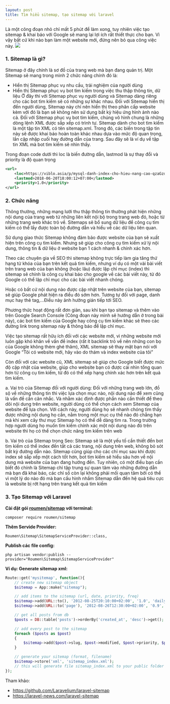 ```yaml
---
layout: post
title: Tìm hiểu sitemap, tạo sitemap với laravel
---
```


Là một công đoạn nhỏ chỉ mất 5 phút để làm xong, tuy nhiên việc tạo sitemap & khai báo với Google sẽ mang lại lợi ích rất thiết thực cho bạn. Vì vậy bất cứ khi nào bạn làm một website mới, đừng nên bỏ qua công việc này.
![](https://images.viblo.asia/4d135709-ccc3-491c-9986-8347c538a91d.png)

### 1. Sitemap là gì?
Sitemap ở đây chính là sơ đồ của trang web mà bạn đang quản trị. Một Sitemap sẽ mang trong mình 2 chức năng chính đó là:
- Hiển thị Sitemap phục vụ nhu cầu, trải nghiệm của người dùng
- Hiển thị Sitemap phục vụ bot tìm kiếm trong việc thu thập thông tin, dữ liệu
Ở đây thì với Sitemap phục vụ người dùng và Sitemap dàng riêng cho các bot tìm kiếm sẽ có những sự khác nhau. Đối với Sitemap hiển thị đến người dùng, Sitemap này chỉ nên hiển thị theo phân cấp website kèm với đó là bạn sẽ không nên sử dụng bất kỳ hiệu ứng hình ảnh nào cả. Đối với Sitemap phục vụ bot tìm kiếm, chúng vô hình chung là những dòng lệnh XML được sắp xếp có trình tự. 
Sitemap dành cho bot tìm kiếm là một tập tin XML có tên sitemap.xml. Trong đó, các biến trong tập tin này sẽ được khai báo hoàn toàn khác nhau dựa vào mức độ quan trọng, lần cập nhập cuối hay đường dẫn của trang. Sau đây sẽ là ví dụ về tập tin XML mà bot tìm kiếm sẽ nhìn thấy. 


Trong đoạn code dưới thì loc là biến đường dẫn, lastmod là sự thay đổi và priority là độ quan trọng
``` xml
<url>
    <loc>https://viblo.asia/p/mysql-danh-index-cho-hieu-nang-cao-qzaGzdwVkyO</loc>
    <lastmod>2018-06-20T18:00:12+07:00</lastmod>
    <priority>1.0</priority>
</url>
```

### 2. Chức năng
Thông thường, những mạng lưới thu thập thông tin thường phát hiện những nội dung của trang web từ những liên kết nội bộ trong trang web đó, hoặc từ những trang web khác trỏ về. Sitemaps sẽ bổ sung dữ liệu để công cụ tìm kiếm có thể lấy được toàn bộ đường dẫn và hiểu về các dữ liệu liên quan.

Sử dụng giao thức Sitemap không đảm bảo được website của bạn sẽ xuất hiện trên công cụ tìm kiếm. Nhưng sẽ giúp cho công cụ tìm kiếm xử lý nội dung, thông tin & dữ liệu ở website bạn 1 cách nhanh & chính xác hơn.

Theo các chuyên gia về SEO thì sitemap không trực tiếp làm gia tăng thứ hạng từ khóa của bạn trên kết quả tìm kiếm, nhưng ví dụ có một vài bài viết trên trang web của bạn không (hoặc lâu) được lập chỉ mục (index) thì sitemap sẽ chính là công cụ khai báo cho google về các bài viết này, từ đó Google có thể lập chỉ mục cho các bài viết nhanh chóng.

Hoặc có bất cứ nội dung nào được cập nhật trên website của bạn, sitemap sẽ giúp Google phát hiện ra điều đó sớm hơn. Tương tự đối với page, danh mục hay thẻ tag,…Điều này ảnh hưởng gián tiếp tới SEO.

Phương thức hoạt động rất đơn giản, sau khi bạn tạo sitemap và thêm vào trên Google Search Console (Công đoạn này mình sẽ hướng dẫn ở trong bài này), các bot tìm kiếm của Google hay công cụ tìm kiếm khác sẽ theo các đường link trong sitemap này & thông báo để lập chỉ mục.


Việc tạo sitemap rất hữu ích đối với các website mới, vì những website mới luôn gặp khó khăn về vấn đề index (rất ít backlink trỏ về nên những con bọ của Google không thèm ghé thăm), XML sitemap sẽ thay mặt bạn nói với Google “Tôi có website mới, hãy vào do thám và index website của tôi”

Còn đối với các website cũ, XML sitemap sẽ giúp cho Google biết được mức độ cập nhật của website, giúp cho website bạn có được cái nhìn tổng quan hơn từ công cụ tìm kiếm, từ đó có thể xếp hạng chính xác hơn trên kết quả tìm kiếm.

a. Vai trò của Sitemap đối với người dùng: Đối với những trang web lớn, đồ sộ về những thông tin thì việc lựa chọn mục nào, nội dung nào để xem cũng là vấn đề cần cân nhắc. Và nhằm xác định được phần nào cần thiết để theo dõi nội dung trên website, người dùng có thể chọn cách xem Sitemap của website để lựa chọn. Với cách này, người dùng họ sẽ nhanh chóng tìm thấy được những nội dung họ cần, nằm trong một mục cụ thể nào đó chẳng hạn mà khi xem cây thư mục Sitemap họ có thể dễ dàng tìm ra. Trong trường hợp người dùng họ muốn tìm kiếm chính xác một nội dung nào đó trên website thì họ có thể chọn chức năng tìm kiếm trên web

b. Vai trò của Sitemap trong Seo: Sitemap sẽ là một yếu tố cần thiết đển bot tìm kiếm có thể index đến tất cả các trang, nội dung trên web, không bỏ sót bất kỳ đường dẫn nào. Sitemap cũng giúp cho các chỉ mục sau khi được index sẽ sắp xếp một cách tốt hơn, bot tìm kiếm sẽ hiểu sâu hơn về nội dung mà website của bạn đang hướng đến. Tuy nhiên, có một điều bạn cần biết đó chính là Sitemap chỉ tập trung sự quan tâm vào những đường dẫn mà bạn đã khai báo, các chỉ số còn lại không phải mối quan tâm bởi có thể vì một lý do nào đó mà bạn cấu hình nhầm Sitemap dẫn đến hệ quả tiêu cực là website bị rớt hạng trên trang kết quả tìm kiếm

### 3. Tạo Sitemap với Laravel
**Cài đặt gói [roumen/sitemap](https://github.com/Laravelium/laravel-sitemap) với terminal:**
```
composer require roumen/sitemap
```

**Thêm Servide Provider:**
```
Roumen\Sitemap\SitemapServiceProvider::class,
```

**Publish các file config:**
```
php artisan vendor:publish --provider="Roumen\Sitemap\SitemapServiceProvider"
```

**Ví dụ: Generate sitemap xml:**
```php
Route::get('mysitemap', function(){
    // create new sitemap object
    $sitemap = App::make("sitemap");

    // add items to the sitemap (url, date, priority, freq)
    $sitemap->add(URL::to(), '2012-08-25T20:10:00+02:00', '1.0', 'daily');
    $sitemap->add(URL::to('page'), '2012-08-26T12:30:00+02:00', '0.9', 'monthly');

    // get all posts from db
    $posts = DB::table('posts')->orderBy('created_at', 'desc')->get();

    // add every post to the sitemap
    foreach ($posts as $post)
    {
        $sitemap->add($post->slug, $post->modified, $post->priority, $post->freq);
    }

    // generate your sitemap (format, filename)
    $sitemap->store('xml', 'sitemap_index.xml');
    // this will generate file sitemap_index.xml to your public folder
});
```

Tham khảo:
* https://github.com/Laravelium/laravel-sitemap
* https://laravel-news.com/laravel-sitemap